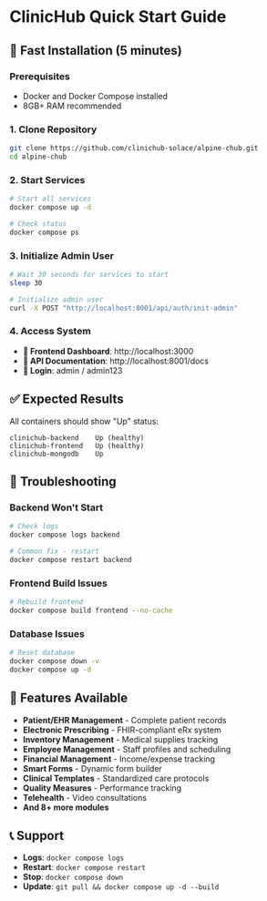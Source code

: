 # ClinicHub Quick Start Guide

## 🚀 Fast Installation (5 minutes)

### Prerequisites
- Docker and Docker Compose installed
- 8GB+ RAM recommended

### 1. Clone Repository
```bash
git clone https://github.com/clinichub-solace/alpine-chub.git
cd alpine-chub
```

### 2. Start Services
```bash
# Start all services
docker compose up -d

# Check status
docker compose ps
```

### 3. Initialize Admin User
```bash
# Wait 30 seconds for services to start
sleep 30

# Initialize admin user
curl -X POST "http://localhost:8001/api/auth/init-admin"
```

### 4. Access System
- **🏥 Frontend Dashboard**: http://localhost:3000
- **🔧 API Documentation**: http://localhost:8001/docs
- **👤 Login**: admin / admin123

## ✅ Expected Results

All containers should show "Up" status:
```
clinichub-backend    Up (healthy)
clinichub-frontend   Up (healthy) 
clinichub-mongodb    Up
```

## 🔧 Troubleshooting

### Backend Won't Start
```bash
# Check logs
docker compose logs backend

# Common fix - restart
docker compose restart backend
```

### Frontend Build Issues
```bash
# Rebuild frontend
docker compose build frontend --no-cache
```

### Database Issues
```bash
# Reset database
docker compose down -v
docker compose up -d
```

## 🏥 Features Available

- **Patient/EHR Management** - Complete patient records
- **Electronic Prescribing** - FHIR-compliant eRx system
- **Inventory Management** - Medical supplies tracking
- **Employee Management** - Staff profiles and scheduling
- **Financial Management** - Income/expense tracking
- **Smart Forms** - Dynamic form builder
- **Clinical Templates** - Standardized care protocols
- **Quality Measures** - Performance tracking
- **Telehealth** - Video consultations
- **And 8+ more modules**

## 📞 Support

- **Logs**: `docker compose logs`
- **Restart**: `docker compose restart`
- **Stop**: `docker compose down`
- **Update**: `git pull && docker compose up -d --build`